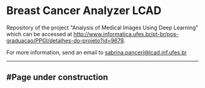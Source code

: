 # Breast Cancer Analyzer LCAD

Repository of the project "Analysis of Medical Images Using Deep Learning" which can be accessed at http://www.informatica.ufes.br/pt-br/pos-graduacao/PPGI/detalhes-do-projeto?id=9678.

For more information, send an email to sabrina.panceri@lcad.inf.ufes.br

--- 
#Page under construction
--- 